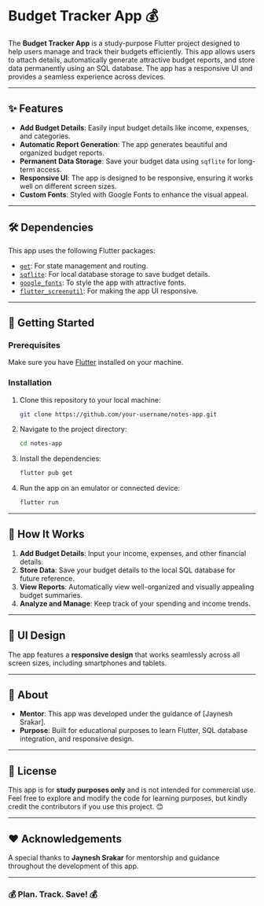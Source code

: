 # Budget Tracker App 💰

The **Budget Tracker App** is a study-purpose Flutter project designed to help users manage and track their budgets efficiently. This app allows users to attach details, automatically generate attractive budget reports, and store data permanently using an SQL database. The app has a responsive UI and provides a seamless experience across devices.

---

## ✨ Features

- **Add Budget Details**: Easily input budget details like income, expenses, and categories.
- **Automatic Report Generation**: The app generates beautiful and organized budget reports.
- **Permanent Data Storage**: Save your budget data using `sqflite` for long-term access.
- **Responsive UI**: The app is designed to be responsive, ensuring it works well on different screen sizes.
- **Custom Fonts**: Styled with Google Fonts to enhance the visual appeal.

---

## 🛠️ Dependencies

This app uses the following Flutter packages:

- [`get`](https://pub.dev/packages/get): For state management and routing.
- [`sqflite`](https://pub.dev/packages/sqflite): For local database storage to save budget details.
- [`google_fonts`](https://pub.dev/packages/google_fonts): To style the app with attractive fonts.
- [`flutter_screenutil`](https://pub.dev/packages/flutter_screenutil): For making the app UI responsive.

---

## 🚀 Getting Started

### Prerequisites

Make sure you have [Flutter](https://flutter.dev/docs/get-started/install) installed on your machine.

### Installation

1. Clone this repository to your local machine:

    ```bash
    git clone https://github.com/your-username/notes-app.git
    ```

2. Navigate to the project directory:

    ```bash
    cd notes-app
    ```

3. Install the dependencies:

    ```bash
    flutter pub get
    ```

4. Run the app on an emulator or connected device:

    ```bash
    flutter run
    ```

---

## 🚀 How It Works

1. **Add Budget Details**: Input your income, expenses, and other financial details.
2. **Store Data**: Save your budget details to the local SQL database for future reference.
3. **View Reports**: Automatically view well-organized and visually appealing budget summaries.
4. **Analyze and Manage**: Keep track of your spending and income trends.

---

## 📱 UI Design

The app features a **responsive design** that works seamlessly across all screen sizes, including smartphones and tablets.

---

## 📖 About

- **Mentor**: This app was developed under the guidance of [Jaynesh Srakar].
- **Purpose**: Built for educational purposes to learn Flutter, SQL database integration, and responsive design.

---

## 📝 License

This app is for **study purposes only** and is not intended for commercial use. Feel free to explore and modify the code for learning purposes, but kindly credit the contributors if you use this project. 😊

---

## ❤️ Acknowledgements

A special thanks to **Jaynesh Srakar** for mentorship and guidance throughout the development of this app.

---

### 💰 Plan. Track. Save! 💰
